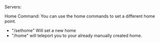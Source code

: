 Servers:

Home Command:
You can use the home commands to set a different home point.
- "/sethome" Will set a new home
- "/home" will teleport you to your already manually created home.